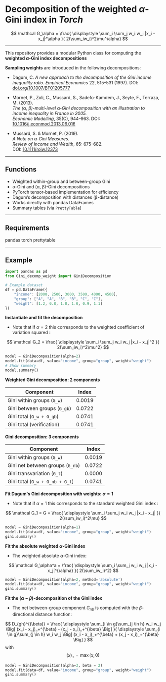# Decomposition of the weighted $\alpha$-Gini index in *Torch*

$$
\mathcal G_\alpha = 
\frac{
\displaystyle \sum_i \sum_j w_i w_j  |x_i - x_j|^\alpha
}{
2(\sum_iw_i)^2\mu^\alpha}
$$

---

This repository provides a modular Python class for computing the **weighted $\alpha$-Gini index decompositions** 

**Sampling weights** are introduced in the following decompositions: 

- Dagum, C. *A new approach to the decomposition of the Gini income inequality ratio*.
  *Empirical Economics* 22, 515–531 (1997).
  DOI: [doi.org/10.1007/BF01205777](https://link.springer.com/article/10.1007/BF01205777)

- Mornet, P., Zoli, C., Mussard, S., Sadefo-Kamdem, J., Seyte, F., Terraza, M. (2013).  
  *The (α, β)-multi-level α-Gini decomposition with an illustration to income inequality in France in 2005.*  
  *Economic Modelling*, 35(C), 944–963.
  DOI: [10.1016/j.econmod.2013.06.016](https://www.sciencedirect.com/science/article/abs/pii/S0264999313002332) 

- Mussard, S. & Mornet, P. (2019).  
  *A Note on α-Gini Measures.*  
  *Review of Income and Wealth*, 65: 675–682.  
  DOI: [10.1111/roiw.12373](https://doi.org/10.1111/roiw.12373)

---

## Functions

- Weighted within-group and between-group Gini 
- α-Gini and (α, β)-Gini decompositions  
- PyTorch tensor-based implementation for efficiency  
- Dagum’s decomposition with distances (β-distance)
- Works directly with pandas DataFrames  
- Summary tables (via `PrettyTable`)

---

## Requirements

pandas
torch
prettytable

---

## Example

```python
import pandas as pd
from Gini_decomp_weight import GiniDecomposition

# Example dataset
df = pd.DataFrame({
    "income": [2000, 2500, 3000, 3500, 4000, 4500],
    "group": ["A", "A", "B", "B", "C", "C"],
    "weight": [1.2, 0.8, 1.0, 1.0, 0.9, 1.1]
})
```

**Instantiate and fit the decomposition**

* Note that if $\alpha=2$ this corresponds to the weighted coefficient of variation squared :

$$
\mathcal G_2 = 
\frac{
\displaystyle \sum_i \sum_j w_i w_j  |x_i - x_j|^2
}{
2(\sum_iw_i)^2\mu^2}
$$

```python
model = GiniDecomposition(alpha=2)
model.fit(data=df, value="income", group="group", weight="weight")
# Show summary
model.summary()
```

**Weighted Gini decomposition: 2 components**

| Component                        | Index   |
|----------------------------------|----------|
| Gini within groups (`G_w`)       | 0.0019   |
| Gini between groups (`G_gb`)     | 0.0722   |
| Gini total (`G_w + G_gb`)        | 0.0741   |
| Gini total (verification)        | 0.0741   |

**Gini decomposition: 3 components**

| Component                        | Index   |
|----------------------------------|----------|
| Gini within groups (`G_w`)       | 0.0019   |
| Gini net between groups (`G_nb`) | 0.0722   |
| Gini transvariation (`G_t`)      | 0.0000   |
| Gini total (`G_w + G_nb + G_t`)  | 0.0741   |



**Fit Dagum's Gini decomposition with weights: $\alpha=1$**

* Note that if $\alpha=1$ this corresponds to the standard weighted Gini index :

$$
\mathcal G_1 = G = 
\frac{
\displaystyle \sum_i \sum_j w_i w_j  |x_i - x_j|
}{
2(\sum_iw_i)^2\mu}
$$


```python
model = GiniDecomposition(alpha=1)
model.fit(data=df, value="income", group="group", weight="weight")
gini.summary()
```

**Fit the absolute weighted $\alpha$-Gini index**

* The weighted absolute $\alpha$-Gini index:

$$
\mathcal G_\alpha^a = 
\frac{
\displaystyle \sum_i \sum_j w_i w_j  |x_i - x_j|^{\alpha}
}{
2(\sum_iw_i)^2}
$$


```python
model = GiniDecomposition(alpha=2, method='absolute')
model.fit(data=df, value="income", group="group", weight="weight")
gini.summary()
```

**Fit the $(\alpha-\beta)$-decomposition of the Gini index**

* The net between-group component $G_{nb}$ is computed with the $\beta$-directional distance function:

$$
D_{gh}^{(\beta)} =
\frac{
\displaystyle
\sum_{i \in g}\sum_{j \in h} w_i w_j
\Big[ (x_i - x_j)_+^{\beta} - (x_j - x_i)_+^{\beta} \Big]
}{
\displaystyle
\sum_{i \in g}\sum_{j \in h} w_i w_j
\Big[ (x_i - x_j)_+^{\beta} + (x_j - x_i)_+^{\beta} \Big]
}
$$
with
$$
(x)_+ = \max(x, 0)
$$

```python
model = GiniDecomposition(alpha=3, beta = 2)
model.fit(data=df, value="income", group="group", weight="weight")
gini.summary()
```
